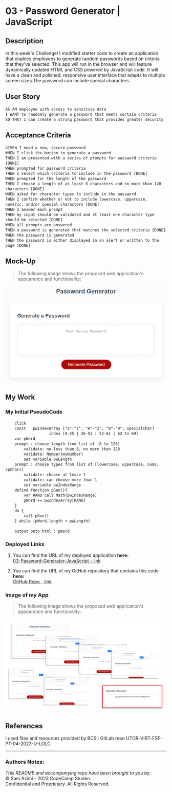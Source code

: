 # 03 - Password Generator | JavaScript
<!-- ### From Scratch &mdash; _create a web application!_
<br> -->

## Description

In this week's Challenge! I modified starter code to create an application that enables employees to generate random passwords based on criteria that they’ve selected. This app will run in the browser and will feature dynamically updated HTML and CSS powered by JavaScript code. It will have a clean and polished, responsive user interface that adapts to multiple screen sizes.The password can include special characters.

<!-- To create a responsive design this portfolio, I used some advanced CSS techniques, such as: 
* flexbox, 
* media queries,  
* CSS variables,
* Resets and Typography,
* Pseudo elements,
* Custom Forms,
* CSS selectors, and
* Variables.

To begin with, I used my sketch book to wireframe the flow of my application for the given **_User Story_** below. Here is a mockup of what it looked like:<br><br>
![Wireframe](./Assets/Images/WireFrame.PNG) 


**Note:** In liue of web applications to showcase at this point, I use placeholder images and names.  -->


## User Story

```
AS AN employee with access to sensitive data
I WANT to randomly generate a password that meets certain criteria
SO THAT I can create a strong password that provides greater security
```

## Acceptance Criteria

```
GIVEN I need a new, secure password
WHEN I click the button to generate a password
THEN I am presented with a series of prompts for password criteria [DONE]
WHEN prompted for password criteria
THEN I select which criteria to include in the password [DONE]
WHEN prompted for the length of the password
THEN I choose a length of at least 8 characters and no more than 128 characters [DONE]
WHEN asked for character types to include in the password
THEN I confirm whether or not to include lowercase, uppercase, numeric, and/or special characters [DONE]
WHEN I answer each prompt
THEN my input should be validated and at least one character type should be selected [DONE]
WHEN all prompts are answered
THEN a password is generated that matches the selected criteria [DONE]
WHEN the password is generated
THEN the password is either displayed in an alert or written to the page [DONE]
``` 

## Mock-Up

> The following image shows the proposed web application's appearance and functionality:

![password generator demo](./assets/images/03-javascript-homework-demo.png)


## My Work
<!-- I started with a blank page and reviewed the modules as I built my first prototype. I was near completion and had only the media queries to implement, where I learned the hard truth about the "mobile-first approach". At this point I had learned a lot from each example, especially the mini-project. So instead of working my existing code, I decided to start fresh - thanks to reset. I simply renamed my css to _OLD*, then >touch styles.css in terminal and started fresh. That is why you see some _OLD files. I decided to keep them here to show the painstaking progress that I have made. :) -->

### My Initial PseudoCode
```
    click
    const   pwIndexArray ["a"-"z", "A"-"Z", "0"-"9", specialChar]
                   index [0-25 | 26-51 | 52-61 | 62 to 69]
    var pWord
    prompt : choose length from list of [8 to 128]
        validate: no less than 8, no more than 128
        validate: Number(myNumber)
        set variable pwLength
    prompt : choose types from list of [lowerCase, upperCase, nums, spChars]
        validate: choose at lease 1
        validate: can choose more than 1
        set variable pwIndexRange
    defind function pGen(){
        var RAND call Math(pwIndexRange)
        pWord += pwIndexArray[RAND]
    }
    do {
        call pGen()
    } while (pWord.length < pwLength)

    output onto html : pWord

```

### Deployed Links

1. You can find the URL of my deployed application **here:** <br>[03-Password-Generator-JavaScript - link](https://dinozio-design.github.io/03-Password-Generator-JavaScript/)

2. You can find the URL of my GitHub repository that contains this code **here:** <br>[GitHub Repo - link](https://github.com/dinozio-design/03-Password-Generator-JavaScript)

### Image of my App
> The following image shows the proposed web application's appearance and functionality:

![password generator actual](./assets/images/03-javascript-homework-actual.png)

## References
I used files and resources provided by BCS : GitLab repo UTOR-VIRT-FSF-PT-04-2023-U-LOLC


- - -
### Authors Notes:<br>
_This README and accompanying repo have been brought to you by:_<br>
© Sam Azimi - 2023 CodeCamp Studen.<br> 
Confidential and Proprietary. All Rights Reserved.
